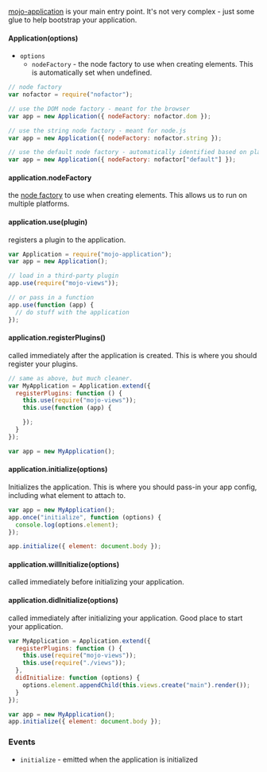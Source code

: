 [mojo-application](https://github.com/classdojo/mojo-application) is your main entry point. It's not very complex - just some glue to help bootstrap
your application.

#### Application(options)

- `options`
  - `nodeFactory` - the node factory to use when creating elements. This is automatically set when undefined.

```javascript
// node factory
var nofactor = require("nofactor");

// use the DOM node factory - meant for the browser
var app = new Application({ nodeFactory: nofactor.dom });

// use the string node factory - meant for node.js
var app = new Application({ nodeFactory: nofactor.string });

// use the default node factory - automatically identified based on platform.
var app = new Application({ nodeFactory: nofactor["default"] });
```

#### application.nodeFactory

the [node factory](https://github.com/classdojo/nofactor.js) to use when creating elements. This allows us to run on multiple platforms.

#### application.use(plugin)

registers a plugin to the application.

```javascript
var Application = require("mojo-application");
var app = new Application();

// load in a third-party plugin
app.use(require("mojo-views"));

// or pass in a function
app.use(function (app) {
  // do stuff with the application
});
```

#### application.registerPlugins()

called immediately after the application is created. This is where you should register your plugins.

```javascript
// same as above, but much cleaner.
var MyApplication = Application.extend({
  registerPlugins: function () {
    this.use(require("mojo-views"));
    this.use(function (app) {

    });
  }
});

var app = new MyApplication();
```

#### application.initialize(options)

Initializes the application. This is where you should pass-in your app config, including what element to attach to.

```javascript
var app = new MyApplication();
app.once("initialize", function (options) {
  console.log(options.element);
});

app.initialize({ element: document.body });
```

#### application.willInitialize(options)

called immediately before initializing your application.

#### application.didInitialize(options)

called immediately after initializing your application. Good place to start your application.

```javascript
var MyApplication = Application.extend({
  registerPlugins: function () {
    this.use(require("mojo-views"));
    this.use(require("./views"));
  },
  didInitialize: function (options) {
    options.element.appendChild(this.views.create("main").render());
  }
});

var app = new MyApplication();
app.initialize({ element: document.body });
```



### Events

- `initialize` - emitted when the application is initialized
